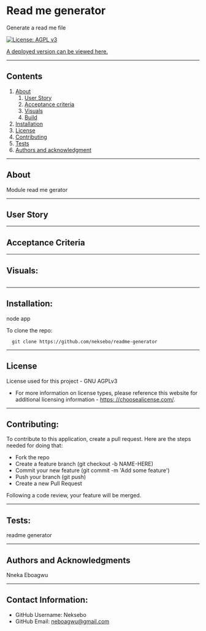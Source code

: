 
  
# Read me generator

  Generate a read me file

  [![License: AGPL v3](https://img.shields.io/badge/License-AGPL%20v3-blue.svg)](https://www.gnu.org/licenses/agpl-3.0)

  [A deployed version can be viewed here.](https://github.com/neksebo/readme-generator)
  
---
## Contents

1. [About](#about)
    1. [User Story](#user%20story)
    2. [Acceptance criteria](#acceptance%20criteria)
    3. [Visuals](#visuals)
    4. [Build](#build)
2. [Installation](#installation)
3. [License](#license)
4. [Contributing](#contributing)
5. [Tests](#tests)
6. [Authors and acknowledgment](#authors%20and%20acknowledgment)

---
## About

  Module read me gerator

---

## User Story
  

---

## Acceptance Criteria
  
  
---
## Visuals:

  ![]()

---

## Installation:
  node app 

  To clone the repo:
  
      git clone https://github.com/neksebo/readme-generator
  
---

## License
  License used for this project - GNU AGPLv3
  * For more information on license types, please reference this website
  for additional licensing information - [https: //choosealicense.com/](https://choosealicense.com/).

---

## Contributing:
  
  To contribute to this application, create a pull request.
  Here are the steps needed for doing that:
  - Fork the repo
  - Create a feature branch (git checkout -b NAME-HERE)
  - Commit your new feature (git commit -m 'Add some feature')
  - Push your branch (git push)
  - Create a new Pull Request

  Following a code review, your feature will be merged.


---

## Tests:
  readme generator

---

## Authors and Acknowledgments
  Nneka Eboagwu

---

## Contact Information:
* GitHub Username: Neksebo
* GitHub Email: neboagwu@gmail.com
  

